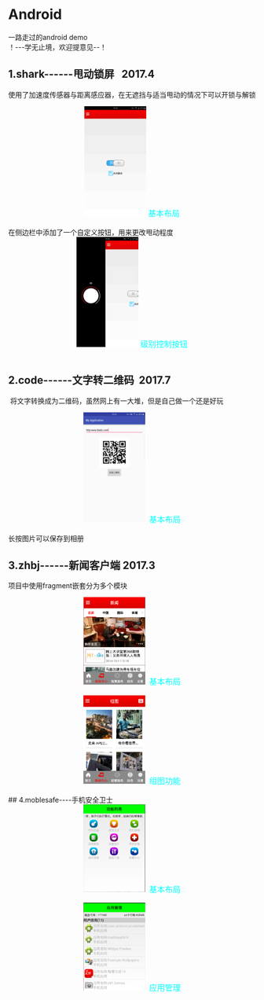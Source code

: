 # Android
一路走过的android demo  
！---学无止境，欢迎提意见--！
## 1.shark------甩动锁屏   2017.4
  使用了加速度传感器与距离感应器，在无遮挡与适当甩动的情况下可以开锁与解锁
<center>
<img src="https://github.com/1260408088/Android/blob/master/shark/shark/res/drawable-xxhdpi/1.jpg" width="25%" height="25%" />
  <font color=#00ffff size=3>基本布局</font>
</center><br/>
在侧边栏中添加了一个自定义按钮，用来更改甩动程度
<center>
<img src="https://github.com/1260408088/Android/blob/master/shark/shark/res/drawable-xxhdpi/2.jpg" width="25%" height="25%" />
  <font color=#00ffff size=3>级别控制按钮</font>
</center><br/>

## 2.code------文字转二维码  2017.7
  将文字转换成为二维码，虽然网上有一大堆，但是自己做一个还是好玩
 <center>
  <img src="https://github.com/1260408088/Android/blob/master/code/src/main/res/mipmap-xxxhdpi/1.png" width="25%" height="25%" />
  <font color=#00ffff size=3>基本布局</font>
</center><br/>
长按图片可以保存到相册

## 3.zhbj------新闻客户端  2017.3
项目中使用fragment嵌套分为多个模块
<center>
  <img src="https://github.com/1260408088/Android/blob/master/zhbj/zhbj74/res/drawable-xxhdpi/home.PNG" width="25%" height="25%" />
  <font color=#00ffff size=3>基本布局</font>
</center><br/>
<center>
  <img src="https://github.com/1260408088/Android/blob/master/zhbj/zhbj74/res/drawable-xxhdpi/zutu.PNG" width="25%" height="25%" />
  <font color=#00ffff size=3>组图功能</font>
</center><br/>
## 4.moblesafe----手机安全卫士
<center>
  <img src="https://github.com/1260408088/Android/blob/master/mobilesafe74/res/drawable-xxhdpi/home.PNG" width="25%" height="25%" />
  <font color=#00ffff size=3>基本布局</font>
</center><br/>
<center>
  <img src="https://github.com/1260408088/Android/blob/master/mobilesafe74/res/drawable-xxhdpi/%E5%BA%94%E7%94%A8%E7%AE%A1%E7%90%86.PNG" width="25%" height="25%" />
  <font color=#00ffff size=3>应用管理</font>
</center><br/>
